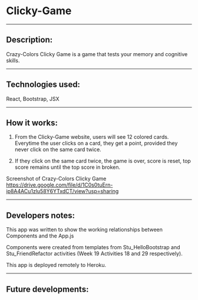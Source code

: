 # Clicky-Game
-----------------------------------
Description:
-----------
Crazy-Colors Clicky Game is a game that tests your memory and cognitive skills. 

-----------------------------------------------

Technologies used:
---------------

React, Bootstrap, JSX

------------------------------


How it works: 
-------------

1) From the Clicky-Game website, users will see 12 colored cards. Everytime the user clicks on a card, they get a point, provided they never click on the same card twice. 

2) If they click on the same card twice, the game is over, score is reset, top score remains until the top score in broken.



Screenshot of Crazy-Colors Clicky Game
https://drive.google.com/file/d/1C0s0tuErn-ip8A4ACu1zlu58Y6YTxdCT/view?usp=sharing

---------------------------------
Developers notes:
----------------

This app was written to show the working relationships between Components and the App.js

Components were created from templates from Stu_HelloBootstrap and Stu_FriendRefactor activities (Week 19 Activities 18 and 29 respectively). 


This app is deployed remotely to Heroku.

-------------------
Future developments:
-------------------


